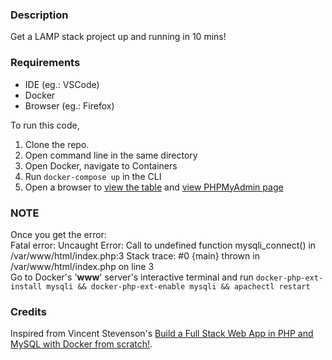 ### Description

Get a LAMP stack project up and running in 10 mins!

### Requirements
- IDE (eg.: VSCode)
- Docker
- Browser (eg.: Firefox)

To run this code, 
1. Clone the repo.
2. Open command line in the same directory
3. Open Docker, navigate to Containers
4. Run `docker-compose up` in the CLI
5. Open a browser to [view the table](localhost:80) and [view PHPMyAdmin page](localhost:8081)


### NOTE
Once you get the error: <br />
Fatal error: Uncaught Error: Call to undefined function mysqli_connect() in /var/www/html/index.php:3 Stack trace: #0 {main} thrown in /var/www/html/index.php on line 3 <br />
Go to Docker's '**www**' server's interactive terminal and run `docker-php-ext-install mysqli && docker-php-ext-enable mysqli && apachectl restart` <br />

### Credits
Inspired from Vincent Stevenson's [Build a Full Stack Web App in PHP and MySQL with Docker from scratch!](https://youtu.be/2Bxh5FNGznQ).
